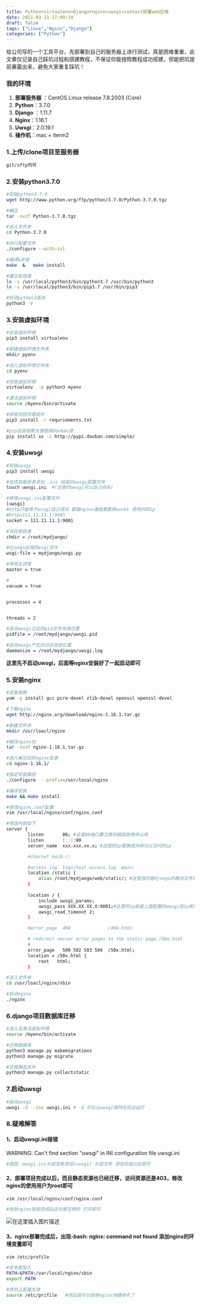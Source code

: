 ```yaml
---
title: Python+virtualenv+Django+nginx+uwsgi+centos7部署web应用
date: 2021-03-11 17:09:24
draft: false
tags: ["Linux","Nginx","Django"]
categories: ["Python"]
---
```


给公司写的一个工具平台，先部署到自己的服务器上进行测试，真是困难重重，此文章仅记录自己踩坑过程和搭建教程，不保证你能按照教程成功搭建，但能把坑提前暴露出来，避免大家重复踩坑！

### 我的环境


 1. **部署服务器** ：CentOS Linux release 7.8.2003 (Core)
 2. **Python**：3.7.0
 3. **Django** ：1.11.7
 4. **Nginx**：1.16.1
 5. **Uwsgi**：2.0.19.1
 6. **操作机**：mac + iterm2
 


### 1.上传/clone项目至服务器
```bash
git/xftp均可
```


### 2.安装python3.7.0


```bash
#安装python3.7.0
wget http://www.python.org/ftp/python/3.7.0/Python-3.7.0.tgz

#解压
tar -xvzf Python-3.7.0.tgz

#进入文件夹
cd Python-3.7.0

#执行配置文件
./configure --with-ssl

#编译&安装
make  &   make install

#建立软连接
ln -s /usr/local/python3/bin/python3.7 /usr/bin/python3
ln -s /usr/local/python3/bin/pip3.7 /usr/bin/pip3

#检测python3版本
python3 -V
```






### 3.安装虚拟环境

```bash
#安装虚拟环境
pip3 install virtualenv

#新建虚拟环境文件夹
mkdir pyenv

#进入虚拟环境文件夹
cd pyenv

#安装虚拟环境
virtualenv  -p python3 myenv

#激活虚拟环境
source /myenv/bin/activate

#安装项目所需组件
pip3 install -r requriements.txt

#pip安装依赖太慢使用douban源
pip install xx -i http://pypi.douban.com/simple/
```



### 4.安装uwsgi


```bash
#安装uwsgi
pip3 install uwsgi

#在项目根目录添加 .ini 结尾的uwsgi配置文件
touch uwsgi.ini  #(这里的uwsgi可以自己命名)
```



```bash
#修改uwsgi.ini配置文件
[uwsgi]
#http只能用于wusgi自己调试 要跟nginx通信需要用sockt 使用内网ip
#http=111.11.11.1:9003  
socket = 111.11.11.1:9001

#项目根目录
chdir = /root/mydjango/

#django应用的wsgi文件
wsgi-file = mydjango/wsgi.py

#弃用主进程
master = true

#
vacuum = true


processes = 4


threads = 2

#启动uwsgi之后的pid文件存储位置
pidfile = /root/mydjango/uwsgi.pid

#启动uwsgi产生的日志存放位置
daemonize = /root/mydjango/uwsgi.log
```

**这里先不启动uwsgi，后面等nginx安装好了一起启动即可**



### 5.安装nginx

```bash
#安装依赖
yum -y install gcc pcre-devel zlib-devel openssl openssl-devel

#下载nginx
wget http://nginx.org/download/nginx-1.16.1.tar.gz 

#新建文件夹
mkdir /usr/loacl/nginx

#解压nginx包
tar -zxvf nginx-1.16.1.tar.gz

#进入解压后的nginx目录
cd nginx-1.16.1/

#指定安装路径
./configure  --prefix=/usr/local/nginx

#编译安装
make && make install

#修改nginx.conf配置
vim /usr/local/nginx/conf/nginx.conf  
```


```bash
#修改内容如下
server {
        listen       80; #这里80端口要注意别被其他程序占用
        listen       [::]:80
        server_name  xxx.xxx.xx.x; #这里的ip要换成外网可以访问的ip

        #charset koi8-r;

        #access_log  logs/host.access.log  main;
		location /static {
            alias /root/mydjango/web/static/; #这里放的是django的静态文件目录
        }
        
        location / {
            include uwsgi_params;    
            uwsgi_pass XXX.XX.XX.X:9001;#这里的ip就是上面配置的uwsgi的ip和端口
            uwsgi_read_timeout 2;
        }

        #error_page  404              /404.html;

        # redirect server error pages to the static page /50x.html
        #
        error_page   500 502 503 504  /50x.html;
        location = /50x.html {
            root   html;
        }
```


```bash
#进入文件夹
cd /usr/loacl/nginx/sbin

#启动nginx
./nginx
```



### 6.django项目数据库迁移

```bash
#进入且激活虚拟环境
source /myenv/bin/activate

#迁移数据库
python3 manage.py makemigrations
python3 manage.py migrate

#迁移静态文件
python3 manage.py collectstatic
```



### 7.启动uwsgi


```bash
#启动uwsgi
uwsgi -d --ini uwsgi.ini # -d 可以让uwsgi保持在后台运行
```


### 8.疑难解答

#### 1、启动uwsgi.ini报错

WARNING: Can't find section "uwsgi" in INI configuration file uwsgi.ini

```bash
#原因：uwsgi.ini头部没有添加[uwsgi] 头部文件 添加完成以后即可
```

#### 2、部署项目完成以后，而且静态资源也已经迁移，访问资源还是403，修改nginx的使用用户为root即可


```bash
vim /usr/local/nginx/conf/nginx.conf
```

```bash
#有些nginx安装完成后这句是注释的 打开即可
```
![在这里插入图片描述](https://img-blog.csdnimg.cn/20210311170330559.png)


#### 3、nginx部署完成后，出现-bash: nginx: command not found 添加nginx的环境变量即可

```bash
vim /etc/profile
```

```bash
#在末尾加入
PATH=$PATH:/var/local/nginx/sbin
export PATH
```



```bash
#然后让配置生效
source /etc/prifile   #然后就可以使用nginx快捷命令了
```



